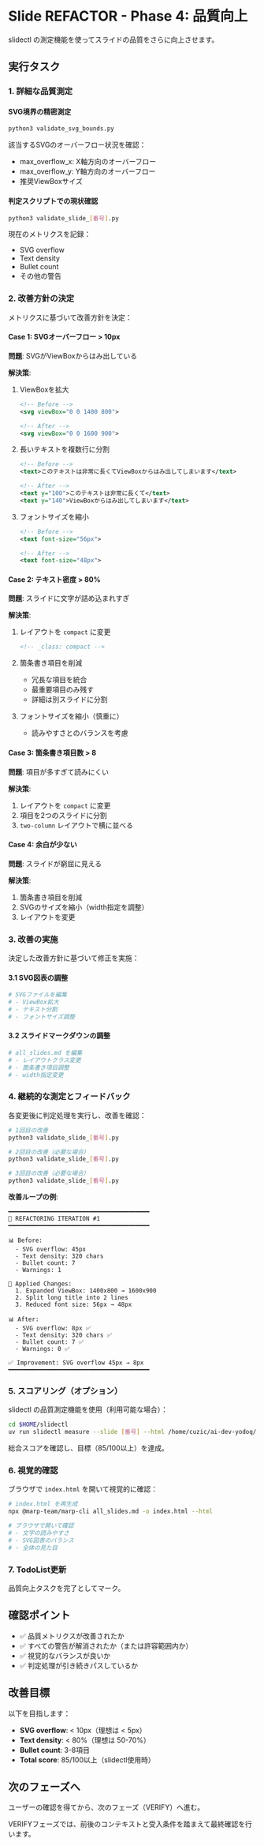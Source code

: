 # Slide REFACTOR - Phase 4: 品質向上

slidectl の測定機能を使ってスライドの品質をさらに向上させます。

## 実行タスク

### 1. 詳細な品質測定

#### SVG境界の精密測定

```bash
python3 validate_svg_bounds.py
```

該当するSVGのオーバーフロー状況を確認：
- max_overflow_x: X軸方向のオーバーフロー
- max_overflow_y: Y軸方向のオーバーフロー
- 推奨ViewBoxサイズ

#### 判定スクリプトでの現状確認

```bash
python3 validate_slide_[番号].py
```

現在のメトリクスを記録：
- SVG overflow
- Text density
- Bullet count
- その他の警告

### 2. 改善方針の決定

メトリクスに基づいて改善方針を決定：

#### Case 1: SVGオーバーフロー > 10px

**問題**: SVGがViewBoxからはみ出している

**解決策**:
1. ViewBoxを拡大
   ```svg
   <!-- Before -->
   <svg viewBox="0 0 1400 800">

   <!-- After -->
   <svg viewBox="0 0 1600 900">
   ```

2. 長いテキストを複数行に分割
   ```svg
   <!-- Before -->
   <text>このテキストは非常に長くてViewBoxからはみ出してしまいます</text>

   <!-- After -->
   <text y="100">このテキストは非常に長くて</text>
   <text y="140">ViewBoxからはみ出してしまいます</text>
   ```

3. フォントサイズを縮小
   ```svg
   <!-- Before -->
   <text font-size="56px">

   <!-- After -->
   <text font-size="48px">
   ```

#### Case 2: テキスト密度 > 80%

**問題**: スライドに文字が詰め込まれすぎ

**解決策**:
1. レイアウトを `compact` に変更
   ```markdown
   <!-- _class: compact -->
   ```

2. 箇条書き項目を削減
   - 冗長な項目を統合
   - 最重要項目のみ残す
   - 詳細は別スライドに分割

3. フォントサイズを縮小（慎重に）
   - 読みやすさとのバランスを考慮

#### Case 3: 箇条書き項目数 > 8

**問題**: 項目が多すぎて読みにくい

**解決策**:
1. レイアウトを `compact` に変更
2. 項目を2つのスライドに分割
3. `two-column` レイアウトで横に並べる

#### Case 4: 余白が少ない

**問題**: スライドが窮屈に見える

**解決策**:
1. 箇条書き項目を削減
2. SVGのサイズを縮小（width指定を調整）
3. レイアウトを変更

### 3. 改善の実施

決定した改善方針に基づいて修正を実施：

#### 3.1 SVG図表の調整

```bash
# SVGファイルを編集
# - ViewBox拡大
# - テキスト分割
# - フォントサイズ調整
```

#### 3.2 スライドマークダウンの調整

```bash
# all_slides.md を編集
# - レイアウトクラス変更
# - 箇条書き項目調整
# - width指定変更
```

### 4. 継続的な測定とフィードバック

各変更後に判定処理を実行し、改善を確認：

```bash
# 1回目の改善
python3 validate_slide_[番号].py

# 2回目の改善（必要な場合）
python3 validate_slide_[番号].py

# 3回目の改善（必要な場合）
python3 validate_slide_[番号].py
```

**改善ループの例**:

```
━━━━━━━━━━━━━━━━━━━━━━━━━━━━━━━━━━━━━━━━
🔧 REFACTORING ITERATION #1
━━━━━━━━━━━━━━━━━━━━━━━━━━━━━━━━━━━━━━━━

📊 Before:
  - SVG overflow: 45px
  - Text density: 320 chars
  - Bullet count: 7
  - Warnings: 1

🔨 Applied Changes:
  1. Expanded ViewBox: 1400x800 → 1600x900
  2. Split long title into 2 lines
  3. Reduced font size: 56px → 48px

📊 After:
  - SVG overflow: 8px ✅
  - Text density: 320 chars ✅
  - Bullet count: 7 ✅
  - Warnings: 0 ✅

✅ Improvement: SVG overflow 45px → 8px
━━━━━━━━━━━━━━━━━━━━━━━━━━━━━━━━━━━━━━━━
```

### 5. スコアリング（オプション）

slidectl の品質測定機能を使用（利用可能な場合）：

```bash
cd $HOME/slidectl
uv run slidectl measure --slide [番号] --html /home/cuzic/ai-dev-yodoq/slides/index.html
```

総合スコアを確認し、目標（85/100以上）を達成。

### 6. 視覚的確認

ブラウザで `index.html` を開いて視覚的に確認：

```bash
# index.html を再生成
npx @marp-team/marp-cli all_slides.md -o index.html --html

# ブラウザで開いて確認
# - 文字の読みやすさ
# - SVG図表のバランス
# - 全体の見た目
```

### 7. TodoList更新

品質向上タスクを完了としてマーク。

## 確認ポイント

- ✅ 品質メトリクスが改善されたか
- ✅ すべての警告が解消されたか（または許容範囲内か）
- ✅ 視覚的なバランスが良いか
- ✅ 判定処理が引き続きパスしているか

## 改善目標

以下を目指します：

- **SVG overflow**: < 10px（理想は < 5px）
- **Text density**: < 80%（理想は 50-70%）
- **Bullet count**: 3-8項目
- **Total score**: 85/100以上（slidectl使用時）

## 次のフェーズへ

ユーザーの確認を得てから、次のフェーズ（VERIFY）へ進む。

VERIFYフェーズでは、前後のコンテキストと受入条件を踏まえて最終確認を行います。
